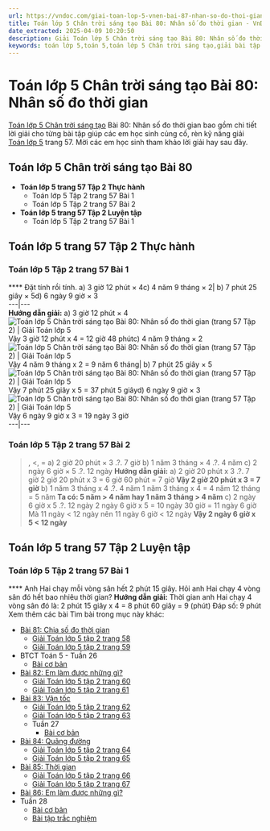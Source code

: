```yaml
---
url: https://vndoc.com/giai-toan-lop-5-vnen-bai-87-nhan-so-do-thoi-gian-voi-mot-so-199211
title: Toán lớp 5 Chân trời sáng tạo Bài 80: Nhân số đo thời gian - VnDoc.com
date_extracted: 2025-04-09 10:20:50
description: Giải Toán lớp 5 Chân trời sáng tạo Bài 80: Nhân số đo thời gian giúp các em học sinh rèn luyện kỹ năng giải Toán lớp 5 sách mới.
keywords: toán lớp 5,toán 5,toán lớp 5 Chân trời sáng tạo,giải bài tập toán lớp 5 Chân trời sáng tạo,giải toán lớp 5 Chân trời sáng tạo,toán lớp 5 sách Chân trời sáng tạo,toán 5 Chân trời sáng tạo,giải sách toán lớp 5 Chân trời sáng tạo,Toán lớp 5 Chân trời sáng tạo Bài 80,Toán lớp 5 Chân trời sáng tạo trang 57,Giải Toán lớp 5 Chân trời sáng tạo trang 57,Nhân số đo thời gian trang 57 lớp 5
---
```


# Toán lớp 5 Chân trời sáng tạo Bài 80: Nhân số đo thời gian
[Toán lớp 5 Chân trời sáng tạo](<https://vndoc.com/toan-lop-5-chan-troi-sang-tao>) Bài 80: Nhân số đo thời gian bao gồm chi tiết lời giải cho từng bài tập giúp các em học sinh củng cố, rèn kỹ năng giải [Toán lớp 5](<https://vndoc.com/toan-lop5>) trang 57. Mời các em học sinh tham khảo lời giải hay sau đây.
## **Toán lớp 5 Chân trời sáng tạo Bài 80**
  * **Toán lớp 5 trang 57 Tập 2 Thực hành**
    * Toán lớp 5 Tập 2 trang 57 Bài 1
    * Toán lớp 5 Tập 2 trang 57 Bài 2
  * **Toán lớp 5 trang 57 Tập 2 Luyện tập**
    * Toán lớp 5 Tập 2 trang 57 Bài 1

## **Toán lớp 5 trang 57 Tập 2 Thực hành**
### **Toán lớp 5 Tập 2 trang 57 Bài 1**
**** Đặt tính rồi tính.
a\) 3 giờ 12 phút × 4c\) 4 năm 9 tháng × 2| b\) 7 phút 25 giây × 5d\) 6 ngày 9 giờ × 3  
---|---  
**Hướng dẫn giải:**
a\) 3 giờ 12 phút × 4![Toán lớp 5 Chân trời sáng tạo Bài 80: Nhân số đo thời gian \(trang 57 Tập 2\) | Giải Toán lớp 5](https://i.vdoc.vn/data/image/2025/02/14/bai-80-nhan-so-do-thoi-gian-221363.png)Vậy 3 giờ 12 phút x 4 = 12 giờ 48 phútc\) 4 năm 9 tháng × 2![Toán lớp 5 Chân trời sáng tạo Bài 80: Nhân số đo thời gian \(trang 57 Tập 2\) | Giải Toán lớp 5](https://i.vdoc.vn/data/image/2025/02/14/bai-80-nhan-so-do-thoi-gian-221364.png)Vậy 4 năm 9 tháng x 2 = 9 năm 6 tháng| b\) 7 phút 25 giây × 5![Toán lớp 5 Chân trời sáng tạo Bài 80: Nhân số đo thời gian \(trang 57 Tập 2\) | Giải Toán lớp 5](https://i.vdoc.vn/data/image/2025/02/14/bai-80-nhan-so-do-thoi-gian-221365.png)Vậy 7 phút 25 giây x 5 = 37 phút 5 giâyd\) 6 ngày 9 giờ × 3![Toán lớp 5 Chân trời sáng tạo Bài 80: Nhân số đo thời gian \(trang 57 Tập 2\) | Giải Toán lớp 5](https://i.vdoc.vn/data/image/2025/02/14/bai-80-nhan-so-do-thoi-gian-221366.png)Vậy 6 ngày 9 giờ x 3 = 19 ngày 3 giờ  
---|---  
### **Toán lớp 5 Tập 2 trang 57 Bài 2**
>, <, =
a\) 2 giờ 20 phút × 3 .?. 7 giờ
b\) 1 năm 3 tháng × 4 .?. 4 năm
c\) 2 ngày 6 giờ × 5 .?. 12 ngày
**Hướng dẫn giải:**
a\) 2 giờ 20 phút x 3 .?. 7 giờ
2 giờ 20 phút x 3 = 6 giờ 60 phút = 7 giờ
**Vậy 2 giờ 20 phút x 3 = 7 giờ**
b\) 1 năm 3 tháng x 4 .?. 4 năm
1 năm 3 tháng x 4 = 4 năm 12 tháng = 5 năm
**Ta có: 5 năm > 4 năm hay 1 năm 3 tháng > 4 năm**
c\) 2 ngày 6 giờ x 5 .?. 12 ngày
2 ngày 6 giờ x 5 = 10 ngày 30 giờ = 11 ngày 6 giờ
Mà 11 ngày < 12 ngày nên 11 ngày 6 giờ < 12 ngày
**Vậy 2 ngày 6 giờ x 5 < 12 ngày**
## **Toán lớp 5 trang 57 Tập 2 Luyện tập**
### **Toán lớp 5 Tập 2 trang 57 Bài 1**
**** Anh Hai chạy mỗi vòng sân hết 2 phút 15 giây. Hỏi anh Hai chạy 4 vòng sân đó hết bao nhiêu thời gian?
**Hướng dẫn giải:**
Thời gian anh Hai chạy 4 vòng sân đó là:
2 phút 15 giây x 4 = 8 phút 60 giây = 9 \(phút\)
Đáp số: 9 phút
Xem thêm các bài Tìm bài trong mục này khác:
  * [Bài 81: Chia số đo thời gian](</giai-toan-lop-5-vnen-bai-88-chia-so-do-thoi-gian-cho-mot-so-199215>)
    * [Giải Toán lớp 5 tập 2 trang 58](</giai-toan-lop-5-tap-2-trang-58-chan-troi-sang-tao-338403>)
    * [Giải Toán lớp 5 tập 2 trang 59](</giai-toan-lop-5-tap-2-trang-59-chan-troi-sang-tao-338404>)
  * BTCT Toán 5 - Tuần 26
    * [Bài cơ bản](</phieu-bai-tap-cuoi-tuan-mon-toan-lop-5-tuan-26-199675>)
  * [Bài 82: Em làm được những gì?](</toan-lop-5-chan-troi-sang-tao-bai-82-em-lam-duoc-nhung-gi-336397>)
    * [Giải Toán lớp 5 tập 2 trang 60](</giai-toan-lop-5-tap-2-trang-60-chan-troi-sang-tao-338998>)
    * [Giải Toán lớp 5 tập 2 trang 61](</giai-toan-lop-5-tap-2-trang-61-chan-troi-sang-tao-338999>)
  * [Bài 83: Vận tốc](</giai-bai-tap-trang-139-140-sgk-toan-5-luyen-tap-van-toc-120812>)
    * [Giải Toán lớp 5 tập 2 trang 62](</giai-toan-lop-5-tap-2-trang-62-chan-troi-sang-tao-339564>)
    * [Giải Toán lớp 5 tập 2 trang 63](</giai-toan-lop-5-tap-2-trang-63-chan-troi-sang-tao-339570>)
    * Tuần 27
      * [Bài cơ bản](</phieu-bai-tap-cuoi-tuan-mon-toan-lop-5-tuan-27-199842>)
  * [Bài 84: Quãng đường](</giai-bai-tap-trang-141-142-sgk-toan-5-luyen-tap-quang-duong-120830>)
    * [Giải Toán lớp 5 tập 2 trang 64](</giai-toan-lop-5-tap-2-trang-64-chan-troi-sang-tao-339574>)
    * [Giải Toán lớp 5 tập 2 trang 65](</giai-toan-lop-5-tap-2-trang-65-chan-troi-sang-tao-339577>)
  * [Bài 85: Thời gian](</giai-bai-tap-trang-142-143-sgk-toan-5-thoi-gian-122134>)
    * [Giải Toán lớp 5 tập 2 trang 66](</giai-toan-lop-5-tap-2-trang-66-chan-troi-sang-tao-340168>)
    * [Giải Toán lớp 5 tập 2 trang 67](</giai-toan-lop-5-tap-2-trang-67-chan-troi-sang-tao-340171>)
  * [Bài 86: Em làm được những gì?](</toan-lop-5-chan-troi-sang-tao-bai-86-em-lam-duoc-nhung-gi-336676>)
  * Tuần 28
    * [Bài cơ bản](</phieu-bai-tap-cuoi-tuan-mon-toan-lop-5-tuan-28-199844>)
    * [Bài tập trắc nghiệm](</bai-tap-cuoi-tuan-toan-lop-5-chan-troi-sang-tao-tuan-28-340016>)

